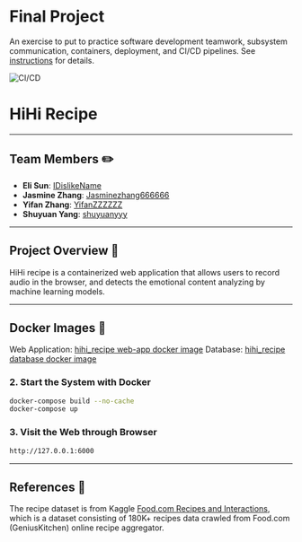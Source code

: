 # Final Project

An exercise to put to practice software development teamwork, subsystem communication, containers, deployment, and CI/CD pipelines. See [instructions](./instructions.md) for details.

![CI/CD](https://github.com/software-students-spring2025/5-final-hihi/actions/workflows/cicd.yaml/badge.svg)

# HiHi Recipe 
---

## Team Members ✏️
- **Eli Sun**: [IDislikeName](https://github.com/IDislikeName)
- **Jasmine Zhang**: [Jasminezhang666666](https://github.com/Jasminezhang666666)
- **Yifan Zhang**: [YifanZZZZZZ](https://github.com/YifanZZZZZZ)
- **Shuyuan Yang**: [shuyuanyyy](https://github.com/shuyuanyyy)

---

## Project Overview 📝

HiHi recipe is a containerized web application that allows users to record audio in the browser, and detects the emotional content analyzing by machine learning models.

---

## Docker Images 📌

Web Application: [hihi_recipe web-app docker image](https://hub.docker.com/r/yz9910/web_app)
Database: [hihi_recipe database docker image](https://hub.docker.com/r/yz9910/mongo)


### 2. Start the System with Docker

```bash
docker-compose build --no-cache
docker-compose up  
```

### 3. Visit the Web through Browser

```bash
http://127.0.0.1:6000
```

---

## References 📎
The recipe dataset is from Kaggle [Food.com Recipes and Interactions](https://www.kaggle.com/datasets/shuyangli94/food-com-recipes-and-user-interactions/data), which is a dataset consisting of 180K+ recipes data crawled from Food.com (GeniusKitchen) online recipe aggregator. 
